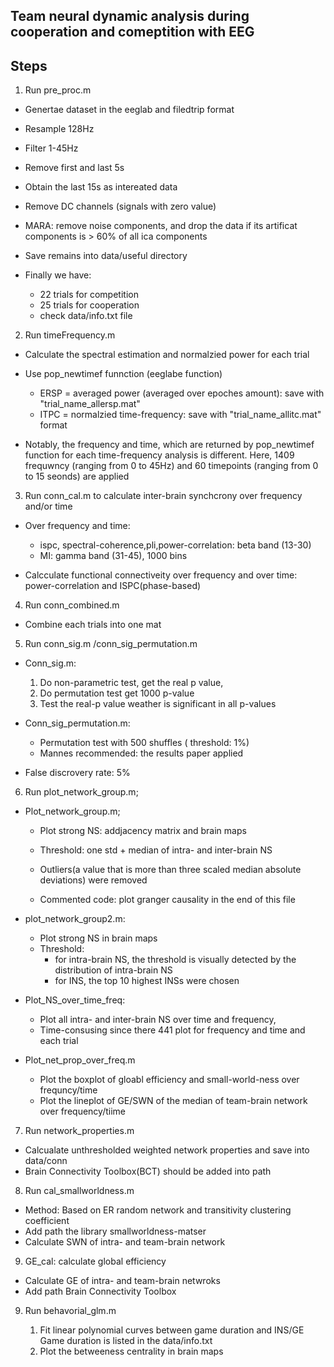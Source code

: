## Team neural dynamic analysis during cooperation and comeptition with EEG

## Steps
1. Run pre_proc.m
- Genertae dataset in the eeglab and filedtrip format 
- Resample 128Hz
- Filter 1-45Hz
- Remove first and last 5s
- Obtain the last 15s as intereated data
- Remove DC channels (signals with zero value)
- MARA: remove noise components,  and drop the data if its artificat components is > 60% of all ica components
- Save remains into data/useful directory

- Finally we have:
    - 22 trials for competition
    - 25 trials for cooperation
    - check data/info.txt file

2. Run timeFrequency.m
- Calculate the spectral estimation and normalzied power for each trial
- Use pop_newtimef funnction (eeglabe function)
    - ERSP = averaged power (averaged over epoches amount):  save with "trial_name_allersp.mat" 
    - ITPC = normalzied time-frequency:  save with "trial_name_allitc.mat" format

- Notably, the frequency and time, which are returned by pop_newtimef function for each time-frequency analysis is different.
Here, 1409 frequwncy (ranging from 0 to 45Hz) and  60 timepoints (ranging from 0 to 15 seonds) are applied 


3. Run conn_cal.m to calculate inter-brain synchcrony over frequency and/or time
- Over frequency and time: 
    - ispc, spectral-coherence,pli,power-correlation: beta band (13-30)
    - MI: gamma band (31-45), 1000 bins 

- Calcculate functional connectiveity over frequency and over time: power-correlation and ISPC(phase-based)

4. Run conn_combined.m
- Combine each trials into one mat

5. Run conn_sig.m /conn_sig_permutation.m
- Conn_sig.m: 
    1. Do non-parametric test, get the real p value, 
    2. Do permutation test get 1000 p-value
    3. Test the real-p value weather is significant in all p-values 
- Conn_sig_permutation.m:
    - Permutation test with 500 shuffles ( threshold: 1%)
    - Mannes recommended: the results paper applied

- False discrovery rate: 5%

6. Run plot_network_group.m;

- Plot_network_group.m;
    - Plot strong NS: addjacency matrix and brain maps
    - Threshold: one std + median of intra- and inter-brain NS
    - Outliers(a value that is more than three scaled median absolute deviations) were removed 
    
    - Commented code: plot granger causality in the end of this file

- plot_network_group2.m:
    - Plot strong NS in brain maps
    - Threshold:
        - for intra-brain NS, the threshold is visually detected by the distribution of intra-brain NS
        - for INS, the top 10 highest INSs were chosen 

- Plot_NS_over_time_freq:
    - Plot all intra- and inter-brain NS over time and frequency, 
    - Time-consusing since there 441 plot for frequency and time and each trial 

- Plot_net_prop_over_freq.m
    - Plot the boxplot of gloabl efficiency and small-world-ness over frequncy/time 
    - Plot the lineplot of GE/SWN of the median of team-brain network over frequency/tiime 



7. Run network_properties.m

- Calcualate unthresholded weighted network properties and save into data/conn
- Brain Connectivity Toolbox(BCT) should be added into path

8. Run cal_smallworldness.m 

- Method: Based on ER random network and transitivity clustering coefficient 
- Add path the library smallworldness-matser 
- Calculate SWN of intra- and team-brain network 

9. GE_cal: calculate global efficiency 

- Calculate GE of intra- and team-brain netwroks
- Add path Brain Connectivity Toolbox 


9. Run behavorial_glm.m

    1. Fit linear polynomial curves between game duration and INS/GE 
    Game duration is listed in the data/info.txt 
    2. Plot the betweeness centrality in brain maps
    
